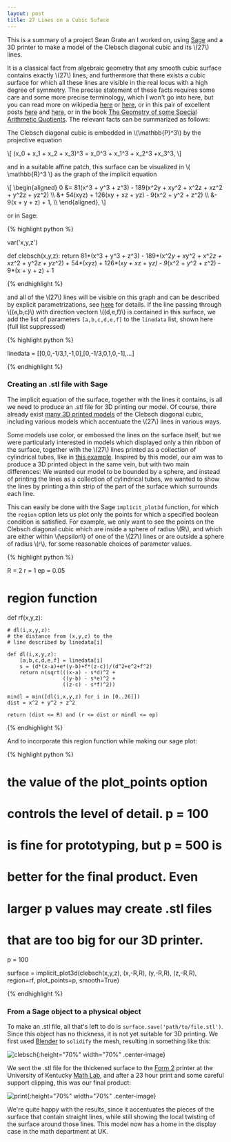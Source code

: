 ```yaml
---
layout: post
title: 27 Lines on a Cubic Suface
---
```


This is a summary of a project Sean Grate an I worked on, using
[Sage](https://www.sagemath.org) and a 3D printer to make a model of
the Clebsch diagonal cubic and its \\(27\\) lines.

It is a classical fact from algebraic geometry that any smooth cubic
surface contains exactly \\(27\\) lines, and furthermore that there
exists a cubic surface for which all these lines are visible in the
real locus with a high degree of symmetry. The precise statement of
these facts requires some care and some more precise terminology,
which I won't go into here, but you can read more on wikipedia
[here](https://en.wikipedia.org/wiki/Cubic_surface#27_lines_on_a_cubic_surface)
or [here](https://en.wikipedia.org/wiki/Clebsch_surface), or in this
pair of excellent posts
[here](https://blogs.ams.org/visualinsight/2016/02/15/27-lines-on-a-cubic-surface/)
and
[here](https://analyticphysics.com/Higher%20Dimensions/27%20Lines%20on%20a%20Cubic%20Surface.htm),
or in the book [The Geometry of some Special Arithmetic
Quotients](https://www.springer.com/gp/book/9783540617952). The
relevant facts can be summarized as follows:

The Clebsch diagonal cubic is embedded in \\(\mathbb{P}^3\\) by the projective equation

\\[
(x_0 + x_1 + x_2 + x_3)^3 = x_0^3 + x_1^3 + x_2^3 +x_3^3,
\\]

and in a suitable affine patch, this surface can be visualized in \\(
\\mathbb{R}^3 \\) as the graph of the implicit equation

\\[ \\begin{aligned} 0 &= 81(x^3 + y^3 + z^3) - 189(x^2y + xy^2 + x^2z + xz^2 + y^2z + yz^2) \\\\ &+ 54(xyz) + 126(xy + xz + yz) - 9(x^2 + y^2 + z^2) \\\\ &- 9(x + y + z) + 1, \\\\ \\end{aligned}, \\]

or in Sage:

{% highlight python %}

var('x,y,z')

def clebsch(x,y,z):
	return 81*(x^3 + y^3 + z^3) - 189*(x^2*y + x*y^2 + x^2*z + x*z^2 + y^2*z + y*z^2) + 54*(x*y*z) + 126*(x*y + x*z + y*z) - 9*(x^2 + y^2 + z^2) - 9*(x + y + z) + 1

{% endhighlight %}

and all of the \\(27\\) lines will be visible on this graph and can be
described by explicit parametrizations, see
[here](https://analyticphysics.com/Higher%20Dimensions/27%20Lines%20on%20a%20Cubic%20Surface.htm)
for details. If the line passing through \\((a,b,c)\\) with direction
vectorn \\((d,e,f)\\) is contained in this surface, we add the list of
parameters ```[a,b,c,d,e,f]``` to the ```linedata``` list, shown here
(full list suppressed)

{% highlight python %}

linedata = [[0,0,-1/3,1,-1,0],[0,-1/3,0,1,0,-1],...]

{% endhighlight %}

### Creating an .stl file with Sage

The implicit equation of the surface, together with the lines it
contains, is all we need to produce an .stl file for 3D printing our
model. Of course, there already exist [many 3D printed
models](https://www.shapeways.com/marketplace?type=product&q=clebsch)
of the Clebsch diagonal cubic, including various models which
accentuate the \\(27\\) lines in various ways.

Some models use color, or embossed the lines on the surface itself,
but we were particularly interested in models which displayed only a
thin ribbon of the surface, together with the \\(27\\) lines printed
as a collection of cylindrical tubes, like in [this
example](https://www.shapeways.com/product/C3YTU5KTB/clebsch-only-its-27-lines-and-a-border?optionId=65608433&li=marketplace). Inspired
by this model, our aim was to produce a 3D printed object in the same
vein, but with two main differences: We wanted our model to be bounded
by a sphere, and instead of printing the lines as a collection of
cylindrical tubes, we wanted to show the lines by printing a thin
strip of the part of the surface which surrounds each line.

This can easily be done with the Sage ```implicit_plot3d``` function,
for which the ```region``` option lets us plot only the points for
which a specified boolean condition is satisfied. For example, we only
want to see the points on the Clebsch diagonal cubic which are inside
a sphere of radius \\(R\\), and which are either within \\(\epsilon\\)
of one of the \\(27\\) lines or are outside a sphere of radius
\\(r\\), for some reasonable choices of parameter values.

{% highlight python %}

R = 2
r = 1
ep = 0.05

# region function
def rf(x,y,z):

    # dl(i,x,y,z):
    # the distance from (x,y,z) to the
    # line described by linedata[i]
    
    def dl(i,x,y,z):
        [a,b,c,d,e,f] = linedata[i]
    	s = (d*(x-a)+e*(y-b)+f*(z-c))/(d^2+e^2+f^2)
    	return n(sqrt(((x-a) - s*d)^2 +
                      ((y-b) - s*e)^2 +
                      ((z-c) - s*f)^2))
		      		      
    mindl = min([dl(i,x,y,z) for i in [0..26]])
    dist = x^2 + y^2 + z^2
    
    return (dist <= R) and (r <= dist or mindl <= ep)

{% endhighlight %}

And to incorporate this region function while making our sage plot:

{% highlight python %}

# the value of the plot_points option
# controls the level of detail. p = 100
# is fine for prototyping, but p = 500 is
# better for the final product. Even
# larger p values may create .stl files
# that are too big for our 3D printer.
p = 100

surface = implicit_plot3d(clebsch(x,y,z),
                          (x,-R,R),
                          (y,-R,R),
                          (z,-R,R),
                          region=rf,
                          plot_points=p,
                          smooth=True)

{% endhighlight %}

### From a Sage object to a physical object

To make an .stl file, all that's left to do is ```surface.save('path/to/file.stl')```. Since this object has no thickness, it is not yet suitable for 3D printing. We first used [Blender](https://www.blender.org/) to ```solidify``` the mesh, resulting in something like this:

![clebsch]({{site.url}}/public/clebschblender.png){:height="70%" width="70%" .center-image}

We sent the .stl file for the thickened surface to the [Form
2](https://formlabs.com/3d-printers/form-2/) printer at the University
of Kentucky [Math Lab](https://ukmathlab.blogspot.com/), and after a
23 hour print and some careful support clipping, this was our final
product:

![print]({{site.url}}/public/clebsch.jpg){:height="70%" width="70%" .center-image}

We're quite happy with the results, since it accentuates the pieces of
the surface that contain straight lines, while still showing the local
twisting of the surface around those lines. This model now has a home
in the display case in the math department at UK.
